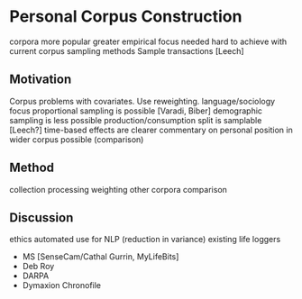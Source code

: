Personal Corpus Construction
============================
corpora more popular
greater empirical focus needed
hard to achieve with current corpus sampling methods
Sample transactions [Leech]

Motivation
----------
Corpus problems with covariates.  Use reweighting.
language/sociology focus
proportional sampling is possible [Varadi, Biber]
demographic sampling is less possible
production/consumption split is samplable [Leech?]
time-based effects are clearer
commentary on personal position in wider corpus possible (comparison)

Method
------
collection
processing
weighting other corpora
comparison


Discussion
----------
ethics
automated use for NLP (reduction in variance)
existing life loggers
 - MS [SenseCam/Cathal Gurrin, MyLifeBits]
 - Deb Roy
 - DARPA
 - Dymaxion Chronofile
